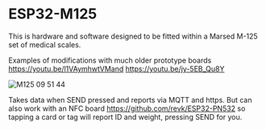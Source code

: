 # ESP32-M125

This is hardware and software designed to be fitted within a Marsed M-125 set of medical scales.

Examples of modifications with much older prototype boards https://youtu.be/l1VAymhwtVMand  https://youtu.be/jy-5EB_Qu8Y

![M125 09 51 44](https://user-images.githubusercontent.com/996983/175944987-87cbbf7c-26f5-4192-81ba-7a809adc3ed9.png)

Takes data when SEND pressed and reports via MQTT and https. But can also work with an NFC board https://github.com/revk/ESP32-PN532 so tapping a card or tag will report ID and weight, pressing SEND for you.
